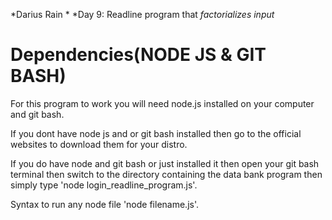 *Darius Rain *
*Day 9: Readline program that *factorializes input*

# Dependencies(NODE JS & GIT BASH)

For this program to work you will need node.js installed on your computer and git bash.

If you dont have node js and or git bash installed then go to the official websites to download them for your distro.

If you do have node and git bash or just installed it then open your git bash terminal then switch to the directory containing the data bank program then simply type 'node login_readline_program.js'.

Syntax to run any node file 'node filename.js'.

